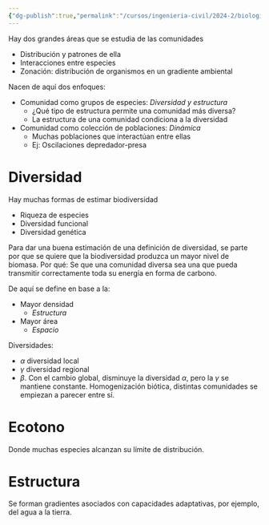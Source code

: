 ```yaml
---
{"dg-publish":true,"permalink":"/cursos/ingenieria-civil/2024-2/biologia-de-organismos-y-comunidades/3-ecologia-y-cambio-global/comunidad-biologica/","tags":["P3BIO110C","C5BIO110C"]}
---
```


Hay dos grandes áreas que se estudia de las comunidades
- Distribución y patrones de ella
- Interacciones entre especies
- Zonación: distribución de organismos en un gradiente ambiental

Nacen de aquí dos enfoques:
- Comunidad como grupos de especies: _Diversidad y estructura_
	- ¿Qué tipo de estructura permite una comunidad más diversa?
	- La estructura de una comunidad condiciona a la diversidad
- Comunidad como colección de poblaciones: _Dinámica_
	- Muchas poblaciones que interactúan entre ellas
	- Ej: Oscilaciones depredador-presa
# Diversidad
Hay muchas formas de estimar biodiversidad
- Riqueza de especies
- Diversidad funcional
- Diversidad genética

Para dar una buena estimación de una definición de diversidad, se parte por que se quiere que la biodiversidad produzca un mayor nivel de biomasa.
Por qué: Se que una comunidad diversa sea una que pueda transmitir correctamente toda su energía en forma de carbono.

De aquí se define en base a la:
- Mayor densidad
	- _Estructura_
- Mayor área
	- _Espacio_

Diversidades:
- $\alpha$ diversidad local
- $\gamma$ diversidad regional
- $\beta$.
Con el cambio global, disminuye la diversidad $\alpha$, pero la $\gamma$ se mantiene constante. Homogenización biótica, distintas comunidades se empiezan a parecer entre sí.
# Ecotono
Donde muchas especies alcanzan su límite de distribución.
# Estructura
Se forman gradientes asociados con capacidades adaptativas, por ejemplo, del agua a la tierra.